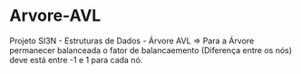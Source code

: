 # Arvore-AVL
 
Projeto SI3N - Estruturas de Dados - Árvore AVL => Para a Árvore permanecer balanceada o fator de balancaemento (Diferença entre os nós) deve está entre -1 e 1 para cada nó.